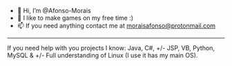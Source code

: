 - 👋 Hi, I’m @Afonso-Morais
- 👀 I like to make games on my free time :)
- 📫 If you need anything contact me at moraisafonso@protonmail.com
---------------------------------------------------------------------------------------------------------
If you need help with you projects I know: Java, C#, +/- JSP, VB, Python, MySQL & +/- Full understanding of Linux (I use it has my main OS).

<!---
Afonso-Morais/Afonso-Morais is a ✨ special ✨ repository because its `README.md` (this file) appears on your GitHub profile.
You can click the Preview link to take a look at your changes.
--->
